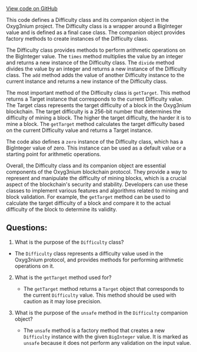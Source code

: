 [View code on GitHub](https://github.com/alephium/alephium/protocol/src/main/scala/org/alephium/protocol/model/Difficulty.scala)

This code defines a Difficulty class and its companion object in the Oxyg3nium project. The Difficulty class is a wrapper around a BigInteger value and is defined as a final case class. The companion object provides factory methods to create instances of the Difficulty class.

The Difficulty class provides methods to perform arithmetic operations on the BigInteger value. The `times` method multiplies the value by an integer and returns a new instance of the Difficulty class. The `divide` method divides the value by an integer and returns a new instance of the Difficulty class. The `add` method adds the value of another Difficulty instance to the current instance and returns a new instance of the Difficulty class.

The most important method of the Difficulty class is `getTarget`. This method returns a Target instance that corresponds to the current Difficulty value. The Target class represents the target difficulty of a block in the Oxyg3nium blockchain. The target difficulty is a 256-bit number that determines the difficulty of mining a block. The higher the target difficulty, the harder it is to mine a block. The `getTarget` method calculates the target difficulty based on the current Difficulty value and returns a Target instance.

The code also defines a `zero` instance of the Difficulty class, which has a BigInteger value of zero. This instance can be used as a default value or a starting point for arithmetic operations.

Overall, the Difficulty class and its companion object are essential components of the Oxyg3nium blockchain protocol. They provide a way to represent and manipulate the difficulty of mining blocks, which is a crucial aspect of the blockchain's security and stability. Developers can use these classes to implement various features and algorithms related to mining and block validation. For example, the `getTarget` method can be used to calculate the target difficulty of a block and compare it to the actual difficulty of the block to determine its validity.
## Questions: 
 1. What is the purpose of the `Difficulty` class?
   - The `Difficulty` class represents a difficulty value used in the Oxyg3nium protocol, and provides methods for performing arithmetic operations on it.

2. What is the `getTarget` method used for?
   - The `getTarget` method returns a `Target` object that corresponds to the current `Difficulty` value. This method should be used with caution as it may lose precision.

3. What is the purpose of the `unsafe` method in the `Difficulty` companion object?
   - The `unsafe` method is a factory method that creates a new `Difficulty` instance with the given `BigInteger` value. It is marked as `unsafe` because it does not perform any validation on the input value.